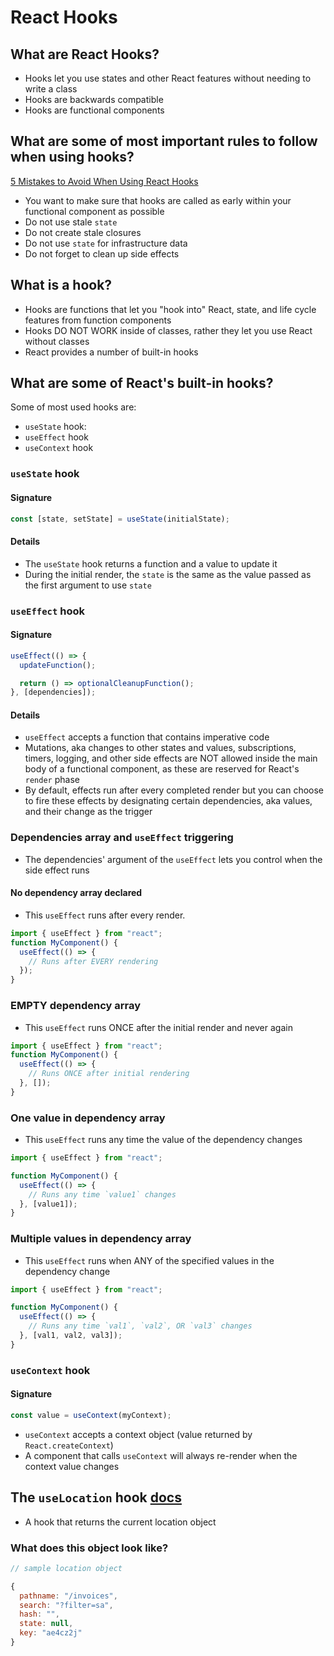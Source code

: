 # React Hooks

## What are React Hooks?

- Hooks let you use states and other React features without needing to write a class
- Hooks are backwards compatible
- Hooks are functional components

## What are some of most important rules to follow when using hooks?

[5 Mistakes to Avoid When Using React Hooks](https://dmitripavlutin.com/react-hooks-mistakes-to-avoid/)

- You want to make sure that hooks are called as early within your functional component as possible
- Do not use stale `state`
- Do not create stale closures
- Do not use `state` for infrastructure data
- Do not forget to clean up side effects

## What is a hook?

- Hooks are functions that let you "hook into" React, state, and life cycle features from function components
- Hooks DO NOT WORK inside of classes, rather they let you use React without classes
- React provides a number of built-in hooks

## What are some of React's built-in hooks?

Some of most used hooks are:

- `useState` hook:
- `useEffect` hook
- `useContext` hook

### `useState` hook

#### Signature

```js
const [state, setState] = useState(initialState);
```

#### Details

- The `useState` hook returns a function and a value to update it
- During the initial render, the `state` is the same as the value passed as the first argument to use `state`

### `useEffect` hook

#### Signature

```js
useEffect(() => {
  updateFunction();

  return () => optionalCleanupFunction();
}, [dependencies]);
```

#### Details

- `useEffect` accepts a function that contains imperative code
- Mutations, aka changes to other states and values, subscriptions, timers, logging, and other side effects are NOT allowed inside the main body of a functional component, as these are reserved for React's `render` phase
- By default, effects run after every completed render but you can choose to fire these effects by designating certain dependencies, aka values, and their change as the trigger

### Dependencies array and `useEffect` triggering

- The dependencies' argument of the `useEffect` lets you control when the side effect runs

#### No dependency array declared

- This `useEffect` runs after every render.

```js
import { useEffect } from "react";
function MyComponent() {
  useEffect(() => {
    // Runs after EVERY rendering
  });
}
```

### EMPTY dependency array

- This `useEffect` runs ONCE after the initial render and never again

```js
import { useEffect } from "react";
function MyComponent() {
  useEffect(() => {
    // Runs ONCE after initial rendering
  }, []);
}
```

### One value in dependency array

- This `useEffect` runs any time the value of the dependency changes

```js
import { useEffect } from "react";

function MyComponent() {
  useEffect(() => {
    // Runs any time `value1` changes
  }, [value1]);
}
```

### Multiple values in dependency array

- This `useEffect` runs when ANY of the specified values in the dependency change

```js
import { useEffect } from "react";

function MyComponent() {
  useEffect(() => {
    // Runs any time `val1`, `val2`, OR `val3` changes
  }, [val1, val2, val3]);
}
```

### `useContext` hook

#### Signature

```js
const value = useContext(myContext);
```

- `useContext` accepts a context object (value returned by `React.createContext`)
- A component that calls `useContext` will always re-render when the context value changes

## The `useLocation` hook [docs](https://reactrouter.com/docs/en/v6/hooks/use-location)

- A hook that returns the current location object

### What does this object look like?

```js
// sample location object

{
  pathname: "/invoices",
  search: "?filter=sa",
  hash: "",
  state: null,
  key: "ae4cz2j"
}
```
